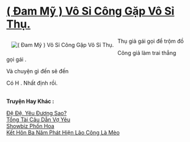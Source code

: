 <a href="https://utruyen.com/dam-my-vo-si-cong-gap-vo-si-thu/24700/" title="( Đam Mỹ ) Vô Sỉ Công Gặp Vô Sỉ Thụ."><h1>( Đam Mỹ ) Vô Sỉ Công Gặp Vô Sỉ Thụ.</h1></a><div style="display:table"><img align="right" style="float: left; padding: 10px;" src="https://utruyen.com/images/story/200x260/dam-my-vo-si-cong-gap-vo-si-thu.jpg" alt="( Đam Mỹ ) Vô Sỉ Công Gặp Vô Sỉ Thụ.">Thụ giả gái gọi để trộm đồ<p></p> Công giả làm trai thẳng gọi gái . <p></p> Và chuyện gì đến sẽ đến<p></p> Có H . Nhất định rồi.</div><p><br><b>Truyện Hay Khác :</b></p><a href="https://utruyen.com/de-de-yeu-duong-sao/24964/" alt="Đệ Đệ, Yêu Đương Sao?">Đệ Đệ, Yêu Đương Sao?</a><br/><a href="https://github.com/quanluxury/ngontinhhot/tree/master/truyenhay/18598/" alt="Tổng Tài Câu Dẫn Vợ Yêu">Tổng Tài Câu Dẫn Vợ Yêu</a><br/><a href="https://www.scoop.it/topic/utruyen/p/4117051672/2020/03/25/showbiz-phon-hoa" alt="Showbiz Phồn Hoa">Showbiz Phồn Hoa</a><br/><a href="https://github.com/quanluxury/ngontinh_sac/tree/master/truyenhay/19991/" alt="Kết Hôn Ba Năm Phát Hiện Lão Công Là Mèo">Kết Hôn Ba Năm Phát Hiện Lão Công Là Mèo</a><br/>